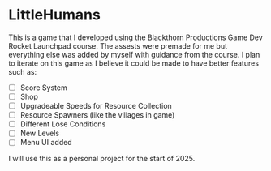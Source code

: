 # LittleHumans

This is a game that I developed using the Blackthorn Productions Game Dev Rocket Launchpad course. The assests were premade for me but everything else was added by myself with guidance from the course.
I plan to iterate on this game as I believe it could be made to have better features such as:

- [ ]  Score System
- [ ]  Shop
- [ ]  Upgradeable Speeds for Resource Collection
- [ ]  Resource Spawners (like the villages in game)
- [ ]  Different Lose Conditions
- [ ]  New Levels
- [ ]  Menu UI added

I will use this as a personal project for the start of 2025.

